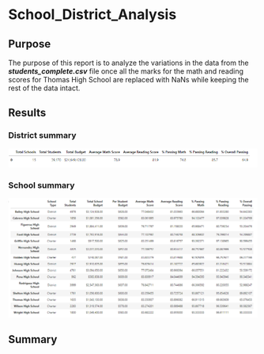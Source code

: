 # School_District_Analysis

## Purpose
The purpose of this report is to analyze the variations in the data from the   ***students_complete.csv***   file once  all the marks for the math and reading scores for Thomas High School are replaced  with NaNs while keeping the rest of the data intact. 

## Results

### District summary 


![IMAGE](District_summary.PNG)


### School summary
![IMAGE](school_summary.PNG)

## Summary
